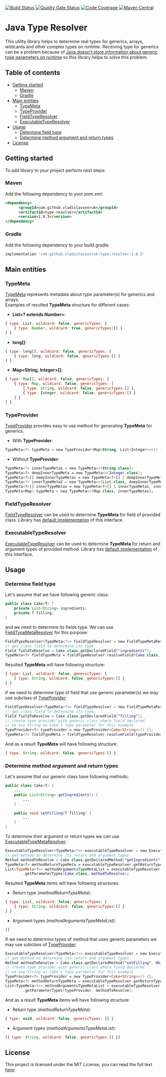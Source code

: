 [![Build Status](https://travis-ci.org/VladislavSevruk/TypeResolver.svg?branch=develop)](https://travis-ci.com/VladislavSevruk/TypeResolver)
[![Quality Gate Status](https://sonarcloud.io/api/project_badges/measure?project=VladislavSevruk_TypeResolver&metric=alert_status)](https://sonarcloud.io/dashboard?id=VladislavSevruk_TypeResolver)
[![Code Coverage](https://sonarcloud.io/api/project_badges/measure?project=VladislavSevruk_TypeResolver&metric=coverage)](https://sonarcloud.io/component_measures?id=VladislavSevruk_TypeResolver&metric=coverage)
[![Maven Central](https://maven-badges.herokuapp.com/maven-central/com.github.vladislavsevruk/type-resolver/badge.svg)](https://maven-badges.herokuapp.com/maven-central/com.github.vladislavsevruk/type-resolver)

# Java Type Resolver
This utility library helps to determine real types for generics, arrays, wildcards and other complex types on runtime. 
Receiving type for generics can be a problem because of [Java doesn't store information about generic type parameters 
on runtime](https://docs.oracle.com/javase/tutorial/java/generics/erasure.html) so this library helps to solve this problem.

## Table of contents
* [Getting started](#getting-started)
  * [Maven](#maven)
  * [Gradle](#gradle)
* [Main entities](#main-entities)
  * [TypeMeta](#typemeta)
  * [TypeProvider](#typeprovider)
  * [FieldTypeResolver](#fieldtyperesolver)
  * [ExecutableTypeResolver](#executabletyperesolver)
* [Usage](#usage)
  * [Determine field type](#determine-field-type)
  * [Determine method argument and return types](#determine-method-argument-and-return-types)
* [License](#license)

## Getting started
To add library to your project perform next steps:

### Maven
Add the following dependency to your pom.xml:
```xml
<dependency>
      <groupId>com.github.vladislavsevruk</groupId>
      <artifactId>type-resolver</artifactId>
      <version>1.0.3</version>
</dependency>
```
### Gradle
Add the following dependency to your build.gradle:
```groovy
implementation 'com.github.vladislavsevruk:type-resolver:1.0.3'
```

## Main entities
### TypeMeta
[TypeMeta](src/main/java/com/github/vladislavsevruk/resolver/type/TypeMeta.java) represents metadata about type 
parameter(s) for generics and arrays.  
Examples of resulted __TypeMeta__ structure for different cases:
  - __List&lt;? extends Number&gt;__:
  ```javascript
  { type: List, wildcard: false, genericTypes: [
      { type: Number, wildcard: true, genericTypes:[] }
  ] }
  ```
  - __long[]__:
  ```javascript
  { type: long[], wildcard: false, genericTypes: [
      { type: long, wildcard: false, genericTypes:[] }
  ] }
  ```
  - __Map&lt;String, Integer&gt;[]__:
  ```javascript
  { type: Map[], wildcard: false, genericTypes: [
      { type: Map, wildcard: false, genericTypes: [
          { type: String, wildcard: false, genericTypes:[] },
          { type: Integer, wildcard: false, genericTypes:[] }
      ] }
  ] }
  ```

### TypeProvider
[TypeProvider](src/main/java/com/github/vladislavsevruk/resolver/type/TypeProvider.java) provides easy to use method 
for generating __TypeMeta__ for generics.
  - With __TypeProvider__:
  ```kotlin
  TypeMeta<?> typeMeta = new TypeProvider<Map<String, List<Integer>>>() {}.getTypeMeta();
  ```
  - Without __TypeProvider__:
  ```kotlin
  TypeMeta<?> innerTypeMeta1 = new TypeMeta<>(String.class);
  TypeMeta<?> deepInnerTypeMeta = new TypeMeta<>(Integer.class);
  TypeMeta<?>[] deepInnerTypeMetas = new TypeMeta<?>[] { deepInnerTypeMeta };
  TypeMeta<?> innerTypeMeta2 = new TypeMeta<>(List.class, deepInnerTypeMetas);
  TypeMeta<?>[] innerTypeMetas = new TypeMeta<?>[] { innerTypeMeta1, innerTypeMeta2 };
  TypeMeta<Map> typeMeta = new TypeMeta<>(Map.class, innerTypeMetas);
  ```

### FieldTypeResolver
[FieldTypeResolver](src/main/java/com/github/vladislavsevruk/resolver/resolver/field/FieldTypeResolver.java) can be used to 
determine __TypeMeta__ for field of provided class. Library has 
[default implementation](src/main/java/com/github/vladislavsevruk/resolver/resolver/field/FieldTypeMetaResolver.java) 
of this interface.

### ExecutableTypeResolver
[ExecutableTypeResolver](src/main/java/com/github/vladislavsevruk/resolver/resolver/executable/ExecutableTypeResolver.java) can be 
used to determine __TypeMeta__ for return and argument types of provided method. Library has 
[default implementation](src/main/java/com/github/vladislavsevruk/resolver/resolver/executable/ExecutableTypeMetaResolver.java) 
of this interface.

## Usage
### Determine field type
Let's assume that we have following generic class:
```java
public class Cake<T> {
    private List<String> ingredients;
    private T filling;
}
```

and we need to determine its fields type. We can use 
[FieldTypeMetaResolver](src/main/java/com/github/vladislavsevruk/resolver/resolver/field/FieldTypeMetaResolver.java)
for this purpose:
```kotlin
FieldTypeResolver<TypeMeta<?>> fieldTypeResolver = new FieldTypeMetaResolver();
// get class field to determine its type
Field fieldToResolve = Cake.class.getDeclaredField("ingredients");
TypeMeta<?> fieldTypeMeta = fieldTypeResolver.resolveField(Cake.class, fieldToResolve);
```

Resulted __TypeMeta__ will have following structure:
```javascript
{ type: List, wildcard: false, genericTypes: [
    { type: String, wildcard: false, genericTypes:[] }
] }
```

If we need to determine type of field that use generic parameter(s) we may use subclass of 
[TypeProvider](src/main/java/com/github/vladislavsevruk/resolver/type/TypeProvider.java):
```kotlin
FieldTypeResolver<TypeMeta<?>> fieldTypeResolver = new FieldTypeMetaResolver();
// get class field to determine its type
Field fieldToResolve = Cake.class.getDeclaredField("filling");
// create type provider with generic class where field declared
// we use String as Cake's type parameter for this example
TypeProvider<?> typeProvider = new TypeProvider<Cake<String>>() {};
TypeMeta<?> fieldTypeMeta = fieldTypeResolver.resolveField(typeProvider, fieldToResolve);
```

And as a result __TypeMeta__ will have following structure:
```javascript
{ type: String, wildcard: false, genericTypes:[] }
```

### Determine method argument and return types
Let's assume that our generic class have following methods:
```java
public class Cake<T> {
    ...
    public List<String> getIngredients() {
        ...
    }

    public void setFilling(T filling) {
        ...
    }
}
```

To determine their argument or return types we can use 
[ExecutableTypeMetaResolver](src/main/java/com/github/vladislavsevruk/resolver/resolver/executable/ExecutableTypeMetaResolver.java):
```kotlin
ExecutableTypeResolver<TypeMeta<?>> executableTypeResolver = new ExecutableTypeMetaResolver();
// get method to determine its return and argument types
Method methodToResolve = Cake.class.getDeclaredMethod("getIngredients");
TypeMeta<?> methodReturnTypeMeta = executableTypeResolver.getReturnType(Cake.class, methodToResolve);
List<TypeMeta<?>> methodArgumentsTypeMetaList = executableTypeResolver
        .getParameterTypes(Cake.class, methodToResolve);
```

Resulted __TypeMeta__ items will have following structures:
  - Return type (_methodReturnTypeMeta_):
  ```javascript
  { type: List, wildcard: false, genericTypes: [
      { type: String, wildcard: false, genericTypes:[] }
  ] }
  ```
  - Argument types (_methodArgumentsTypeMetaList_):
  ```javascript
  []
  ```

If we need to determine types of method that uses generic parameters we may use subclass of 
[TypeProvider](src/main/java/com/github/vladislavsevruk/resolver/type/TypeProvider.java):
```kotlin
ExecutableTypeResolver<TypeMeta<?>> executableTypeResolver = new ExecutableTypeMetaResolver();
// get method to determine its return and argument types
Method methodToResolve = Cake.class.getDeclaredMethod("setFilling", Object.class);
// create type provider with generic class where field declared
// we use String as Cake's type parameter for this example
TypeProvider<?> typeProvider = new TypeProvider<Cake<String>>() {};
TypeMeta<?> methodReturnTypeMeta = executableTypeResolver.getReturnType(typeProvider, methodToResolve);
List<TypeMeta<?>> methodArgumentsTypeMetaList = executableTypeResolver
        .getParameterTypes(typeProvider, methodToResolve);
```

And as a result __TypeMeta__ items will have following structure:
  - Return type (_methodReturnTypeMeta_):
  ```javascript
  { type: void, wildcard: false, genericTypes: [] }
  ```
  - Argument types (_methodArgumentsTypeMetaList_):
  ```javascript
  [{ type: String, wildcard: false, genericTypes:[] }]
  ```

## License
This project is licensed under the MIT License, you can read the full text [here](LICENSE).
